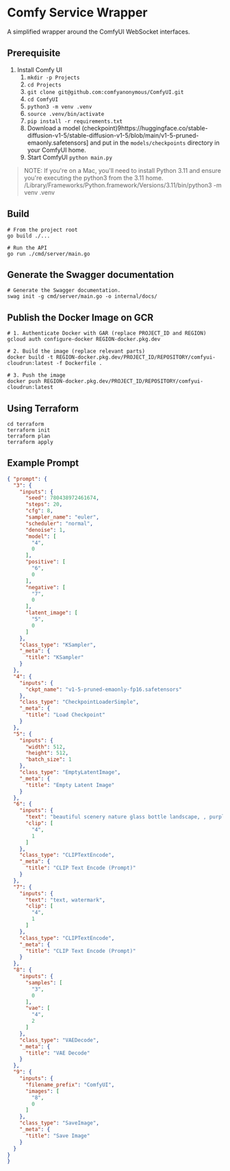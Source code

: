 # Comfy Service Wrapper

A simplified wrapper around the ComfyUI WebSocket interfaces.

## Prerequisite  

1. Install Comfy UI
    1. `mkdir -p Projects`
    2. `cd Projects`
    3. `git clone git@github.com:comfyanonymous/ComfyUI.git`
    4. `cd ComfyUI`
    5. `python3 -m venv .venv`
    6. `source .venv/bin/activate`
    7. `pip install -r requirements.txt`
    8. Download a model (checkpoint)9https://huggingface.co/stable-diffusion-v1-5/stable-diffusion-v1-5/blob/main/v1-5-pruned-emaonly.safetensors] and put in the `models/checkpoints` directory in your ComfyUI home. 
    9. Start ComfyUI `python main.py`

> NOTE: If you're on a Mac, you'll need to install Python 3.11 and ensure you're executing the python3 from the 3.11 home.
> /Library/Frameworks/Python.framework/Versions/3.11/bin/python3 -m venv .venv

## Build

```shell
# From the project root
go build ./...

# Run the API
go run ./cmd/server/main.go
```

## Generate the Swagger documentation
```shell
# Generate the Swagger documentation.
swag init -g cmd/server/main.go -o internal/docs/

```

## Publish the Docker Image on GCR

```shell
# 1. Authenticate Docker with GAR (replace PROJECT_ID and REGION)
gcloud auth configure-docker REGION-docker.pkg.dev

# 2. Build the image (replace relevant parts)
docker build -t REGION-docker.pkg.dev/PROJECT_ID/REPOSITORY/comfyui-cloudrun:latest -f Dockerfile .

# 3. Push the image
docker push REGION-docker.pkg.dev/PROJECT_ID/REPOSITORY/comfyui-cloudrun:latest
```

## Using Terraform

```shell
cd terraform
terraform init
terraform plan
terraform apply
```

## Example Prompt

```json
{ "prompt": {
  "3": {
    "inputs": {
      "seed": 780438972461674,
      "steps": 20,
      "cfg": 8,
      "sampler_name": "euler",
      "scheduler": "normal",
      "denoise": 1,
      "model": [
        "4",
        0
      ],
      "positive": [
        "6",
        0
      ],
      "negative": [
        "7",
        0
      ],
      "latent_image": [
        "5",
        0
      ]
    },
    "class_type": "KSampler",
    "_meta": {
      "title": "KSampler"
    }
  },
  "4": {
    "inputs": {
      "ckpt_name": "v1-5-pruned-emaonly-fp16.safetensors"
    },
    "class_type": "CheckpointLoaderSimple",
    "_meta": {
      "title": "Load Checkpoint"
    }
  },
  "5": {
    "inputs": {
      "width": 512,
      "height": 512,
      "batch_size": 1
    },
    "class_type": "EmptyLatentImage",
    "_meta": {
      "title": "Empty Latent Image"
    }
  },
  "6": {
    "inputs": {
      "text": "beautiful scenery nature glass bottle landscape, , purple galaxy bottle,",
      "clip": [
        "4",
        1
      ]
    },
    "class_type": "CLIPTextEncode",
    "_meta": {
      "title": "CLIP Text Encode (Prompt)"
    }
  },
  "7": {
    "inputs": {
      "text": "text, watermark",
      "clip": [
        "4",
        1
      ]
    },
    "class_type": "CLIPTextEncode",
    "_meta": {
      "title": "CLIP Text Encode (Prompt)"
    }
  },
  "8": {
    "inputs": {
      "samples": [
        "3",
        0
      ],
      "vae": [
        "4",
        2
      ]
    },
    "class_type": "VAEDecode",
    "_meta": {
      "title": "VAE Decode"
    }
  },
  "9": {
    "inputs": {
      "filename_prefix": "ComfyUI",
      "images": [
        "8",
        0
      ]
    },
    "class_type": "SaveImage",
    "_meta": {
      "title": "Save Image"
    }
  }
}
}
```